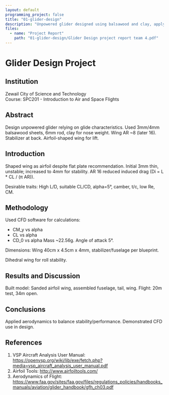 ```yaml
---
layout: default
programming_project: false
title: "01-glider-design"
description: "Unpowered glider designed using balsawood and clay, applying aerodynamics from SPC201 course. Achieved 20m in test, 34m in open area.  "
files:
  - name: "Project Report"
    path: "01-glider-design/Glider Design project report team 4.pdf"
---
```

# Glider Design Project

## Institution
Zewail City of Science and Technology  
Course: SPC201 - Introduction to Air and Space Flights

## Abstract
Design unpowered glider relying on glide characteristics. Used 3mm/4mm balsawood sheets, 6mm rod, clay for nose weight. Wing AR ~8 (later 16). Stabilizer at back. Airfoil-shaped wing for lift.

## Introduction
Shaped wing as airfoil despite flat plate recommendation. Initial 3mm thin, unstable; increased to 4mm for stability. AR 16 reduced induced drag (Di = L * CL / (π AR)).

Desirable traits: High L/D, suitable CL/CD, alpha=5°, camber, t/c, low Re, CM.

## Methodology
Used CFD software for calculations:
- CM_y vs alpha
- CL vs alpha
- CD_0 vs alpha
Mass ~22.56g. Angle of attack 5°.

Dimensions: Wing 40cm x 4.5cm x 4mm, stabilizer/fuselage per blueprint.

Dihedral wing for roll stability.

## Results and Discussion
Built model: Sanded airfoil wing, assembled fuselage, tail, wing. Flight: 20m test, 34m open.

## Conclusions
Applied aerodynamics to balance stability/performance. Demonstrated CFD use in design.

## References
1. VSP Aircraft Analysis User Manual: https://openvsp.org/wiki/lib/exe/fetch.php?media=vsp_aircraft_analysis_user_manual.pdf
2. Airfoil Tools: http://www.airfoiltools.com/
3. Aerodynamics of Flight: https://www.faa.gov/sites/faa.gov/files/regulations_policies/handbooks_manuals/aviation/glider_handbook/gfh_ch03.pdf


